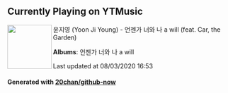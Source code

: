 ## Currently Playing on YTMusic

[<img align="left" width="100" src="https://lh3.googleusercontent.com/xg0ivtIwypqIULUvU0GdmSHasX7_P6L5dfsjHmh9AA125EyN6jRC3mw8VjaFEgEjxJH-Hy02o8LTy8M">](https://music.youtube.com/channel/UC27jxefZWRB7dYSTZ2KgR3A)

윤지영 (Yoon Ji Young) - 언젠가 너와 나 a will (feat. Car, the Garden)

**Albums**: 언젠가 너와 나 a will

Last updated at 08/03/2020 16:53

#### Generated with [20chan/github-now](https://github.com/20chan/github-now)


<!--
**20chan/20chan** is a ✨ _special_ ✨ repository because its `README.md` (this file) appears on your GitHub profile.

Here are some ideas to get you started:

- 🔭 I’m currently working on ...
- 🌱 I’m currently learning ...
- 👯 I’m looking to collaborate on ...
- 🤔 I’m looking for help with ...
- 💬 Ask me about ...
- 📫 How to reach me: ...
- 😄 Pronouns: ...
- ⚡ Fun fact: ...
-->
